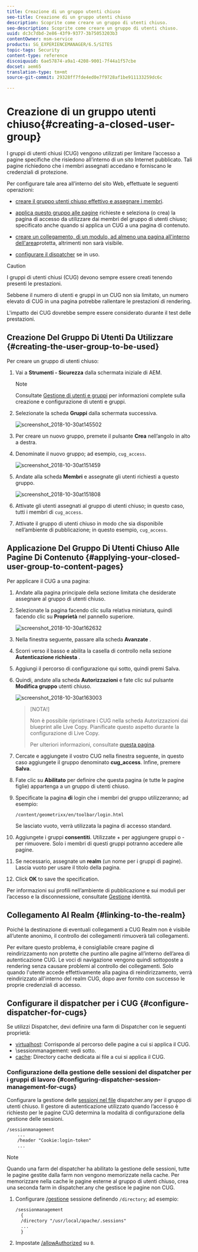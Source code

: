 ```yaml
---
title: Creazione di un gruppo utenti chiuso
seo-title: Creazione di un gruppo utenti chiuso
description: Scoprite come creare un gruppo di utenti chiuso.
seo-description: Scoprite come creare un gruppo di utenti chiuso.
uuid: dc3c7dbd-2e86-43f9-9377-3b75053203b3
contentOwner: msm-service
products: SG_EXPERIENCEMANAGER/6.5/SITES
topic-tags: Security
content-type: reference
discoiquuid: 6ae57874-a9a1-4208-9001-7f44a1f57cbe
docset: aem65
translation-type: tm+mt
source-git-commit: 29328ff7fde4ed0e7f9728af1be911133259dc6c

---
```



# Creazione di un gruppo utenti chiuso{#creating-a-closed-user-group}

I gruppi di utenti chiusi (CUG) vengono utilizzati per limitare l’accesso a pagine specifiche che risiedono all’interno di un sito Internet pubblicato. Tali pagine richiedono che i membri assegnati accedano e forniscano le credenziali di protezione.

Per configurare tale area all’interno del sito Web, effettuate le seguenti operazioni:

* [creare il gruppo utenti chiuso effettivo e assegnare i membri](#creating-the-user-group-to-be-used).

* [applica questo gruppo alle pagine](#applying-your-closed-user-group-to-content-pages) richieste e seleziona (o crea) la pagina di accesso da utilizzare dai membri del gruppo di utenti chiuso; specificato anche quando si applica un CUG a una pagina di contenuto.

* [creare un collegamento, di un modulo, ad almeno una pagina all&#39;interno dell&#39;area](#linking-to-the-realm)protetta, altrimenti non sarà visibile.
* [configurare il dispatcher](#configure-dispatcher-for-cugs) se in uso.

>[!CAUTION]
>
>I gruppi di utenti chiusi (CUG) devono sempre essere creati tenendo presenti le prestazioni.
>
>Sebbene il numero di utenti e gruppi in un CUG non sia limitato, un numero elevato di CUG in una pagina potrebbe rallentare le prestazioni di rendering.
>
>L&#39;impatto dei CUG dovrebbe sempre essere considerato durante il test delle prestazioni.

## Creazione Del Gruppo Di Utenti Da Utilizzare {#creating-the-user-group-to-be-used}

Per creare un gruppo di utenti chiuso:

1. Vai a **Strumenti - Sicurezza** dalla schermata iniziale di AEM.

   >[!NOTE]
   >
   >Consultate [Gestione di utenti e gruppi](/help/sites-administering/security.md#managing-users-and-groups) per informazioni complete sulla creazione e configurazione di utenti e gruppi.

1. Selezionate la scheda **Gruppi** dalla schermata successiva.

   ![screenshot_2018-10-30at145502](assets/screenshot_2018-10-30at145502.png)

1. Per creare un nuovo gruppo, premete il pulsante **Crea** nell’angolo in alto a destra.
1. Denominate il nuovo gruppo; ad esempio, `cug_access`.

   ![screenshot_2018-10-30at151459](assets/screenshot_2018-10-30at151459.png)

1. Andate alla scheda **Membri** e assegnate gli utenti richiesti a questo gruppo.

   ![screenshot_2018-10-30at151808](assets/screenshot_2018-10-30at151808.png)

1. Attivate gli utenti assegnati al gruppo di utenti chiuso; in questo caso, tutti i membri di `cug_access`.
1. Attivate il gruppo di utenti chiuso in modo che sia disponibile nell’ambiente di pubblicazione; in questo esempio, `cug_access`.

## Applicazione Del Gruppo Di Utenti Chiuso Alle Pagine Di Contenuto {#applying-your-closed-user-group-to-content-pages}

Per applicare il CUG a una pagina:

1. Andate alla pagina principale della sezione limitata che desiderate assegnare al gruppo di utenti chiuso.
1. Selezionate la pagina facendo clic sulla relativa miniatura, quindi facendo clic su **Proprietà** nel pannello superiore.

   ![screenshot_2018-10-30at162632](assets/screenshot_2018-10-30at162632.png)

1. Nella finestra seguente, passare alla scheda **Avanzate** .
1. Scorri verso il basso e abilita la casella di controllo nella sezione **Autenticazione richiesta** .

1. Aggiungi il percorso di configurazione qui sotto, quindi premi Salva.
1. Quindi, andate alla scheda **Autorizzazioni** e fate clic sul pulsante **Modifica gruppo** utenti chiuso.

   ![screenshot_2018-10-30at163003](assets/screenshot_2018-10-30at163003.png)

   >[NOTA!]
   >
   > Non è possibile ripristinare i CUG nella scheda Autorizzazioni dai blueprint alle Live Copy. Pianificate questo aspetto durante la configurazione di Live Copy.
   >
   > Per ulteriori informazioni, consultate [questa pagina](closed-user-groups.md#aem-livecopy).

1. Cercate e aggiungete il vostro CUG nella finestra seguente, in questo caso aggiungete il gruppo denominato **cug_access**. Infine, premere **Salva**.
1. Fate clic su **Abilitato** per definire che questa pagina (e tutte le pagine figlie) appartenga a un gruppo di utenti chiuso.
1. Specificate la pagina **di** login che i membri del gruppo utilizzeranno; ad esempio:

   `/content/geometrixx/en/toolbar/login.html`

   Se lasciato vuoto, verrà utilizzata la pagina di accesso standard.

1. Aggiungete i gruppi **consentiti**. Utilizzate + per aggiungere gruppi o - per rimuovere. Solo i membri di questi gruppi potranno accedere alle pagine.
1. Se necessario, assegnate un **realm** (un nome per i gruppi di pagine). Lascia vuoto per usare il titolo della pagina.
1. Click **OK** to save the specification.

Per informazioni sui profili nell’ambiente di pubblicazione e sui moduli per l’accesso e la disconnessione, consultate [Gestione](/help/sites-administering/identity-management.md) identità.

## Collegamento Al Realm {#linking-to-the-realm}

Poiché la destinazione di eventuali collegamenti a CUG Realm non è visibile all’utente anonimo, il controllo dei collegamenti rimuoverà tali collegamenti.

Per evitare questo problema, è consigliabile creare pagine di reindirizzamento non protette che puntino alle pagine all’interno dell’area di autenticazione CUG. Le voci di navigazione vengono quindi sottoposte a rendering senza causare problemi al controllo dei collegamenti. Solo quando l&#39;utente accede effettivamente alla pagina di reindirizzamento, verrà reindirizzato all&#39;interno del realm CUG, dopo aver fornito con successo le proprie credenziali di accesso.

## Configurare il dispatcher per i CUG {#configure-dispatcher-for-cugs}

Se utilizzi Dispatcher, devi definire una farm di Dispatcher con le seguenti proprietà:

* [virtualhost](https://helpx.adobe.com/experience-manager/dispatcher/using/dispatcher-configuration.html#identifying-virtual-hosts-virtualhosts): Corrisponde al percorso delle pagine a cui si applica il CUG.
* \sessionmanagement: vedi sotto.
* [cache](https://helpx.adobe.com/experience-manager/dispatcher/using/dispatcher-configuration.html#configuring-the-dispatcher-cache-cache): Directory cache dedicata ai file a cui si applica il CUG.

### Configurazione della gestione delle sessioni del dispatcher per i gruppi di lavoro {#configuring-dispatcher-session-management-for-cugs}

Configurare la gestione delle [sessioni nel file](https://helpx.adobe.com/experience-manager/dispatcher/using/dispatcher-configuration.html#enabling-secure-sessions-sessionmanagement) dispatcher.any per il gruppo di utenti chiuso. Il gestore di autenticazione utilizzato quando l’accesso è richiesto per le pagine CUG determina la modalità di configurazione della gestione delle sessioni.

```xml
/sessionmanagement
    ...
    /header "Cookie:login-token"
    ...
```

>[!NOTE]
>
>Quando una farm del dispatcher ha abilitato la gestione delle sessioni, tutte le pagine gestite dalla farm non vengono memorizzate nella cache. Per memorizzare nella cache le pagine esterne al gruppo di utenti chiuso, crea una seconda farm in dispatcher.any
>che gestisce le pagine non CUG.

1. Configurare [/gestione](https://helpx.adobe.com/experience-manager/dispatcher/using/dispatcher-configuration.html#enabling-secure-sessions-sessionmanagement) sessione definendo `/directory`; ad esempio:

   ```xml
   /sessionmanagement
     {
     /directory "/usr/local/apache/.sessions"
     ...
     }
   ```

1. Impostate [/allowAuthorized](https://helpx.adobe.com/experience-manager/dispatcher/using/dispatcher-configuration.html#caching-when-authentication-is-used) su `0`.


